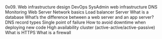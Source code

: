 0x09. Web infrastructure design
DevOps
SysAdmin
web infrastructure
DNS
Monitoring
Web Server
Network basics
Load balancer
Server
What is a database
What’s the difference between a web server and an app server?
DNS record types
Single point of failure
How to avoid downtime when deploying new code
High availability cluster (active-active/active-passive)
What is HTTPS
What is a firewall
